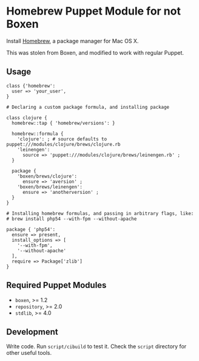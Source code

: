 # Homebrew Puppet Module for not Boxen

Install [Homebrew](http://brew.sh), a package manager for Mac OS X.

This was stolen from Boxen, and modified to work with regular Puppet.

## Usage

```puppet
class {'homebrew':
  user => 'your_user',
}

# Declaring a custom package formula, and installing package

class clojure {
  homebrew::tap { 'homebrew/versions': }

  homebrew::formula {
    'clojure': ; # source defaults to puppet:///modules/clojure/brews/clojure.rb
    'leinengen':
      source => 'puppet:///modules/clojure/brews/leinengen.rb' ;
  }

  package {
    'boxen/brews/clojure':
      ensure => 'aversion' ;
    'boxen/brews/leinengen':
      ensure => 'anotherversion' ;
  }
}

# Installing homebrew formulas, and passing in arbitrary flags, like:
# brew install php54 --with-fpm --without-apache

package { 'php54':
  ensure => present,
  install_options => [
    '--with-fpm',
    '--without-apache'
  ],
  require => Package['zlib']
}
```

## Required Puppet Modules

* `boxen`, >= 1.2
* `repository`, >= 2.0
* `stdlib`, >= 4.0

## Development

Write code. Run `script/cibuild` to test it. Check the `script`
directory for other useful tools.
